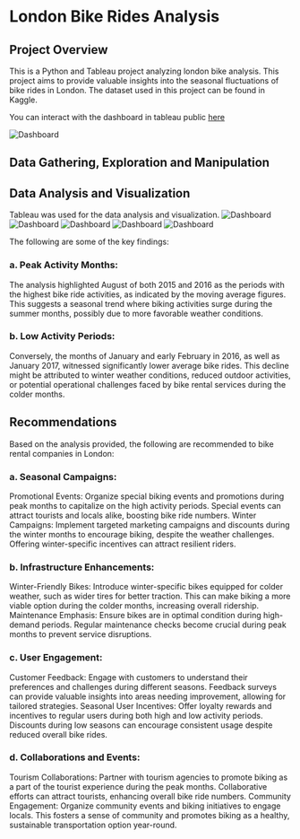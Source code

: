 # London Bike Rides Analysis
## Project Overview
This is a Python and Tableau project analyzing london bike analysis. This project aims to provide valuable insights into the seasonal fluctuations of bike rides in London.
The dataset used in this project can be found in Kaggle.

You can interact with the dashboard in tableau public [here](https://public.tableau.com/views/LondonBikeRidesDashboard-1/Dashboard1?:language=en-GB&publish=yes&:display_count=n&:origin=viz_share_link)

![Dashboard](https://github.com/PhilipSada/london-bike-rides-analysis/assets/55988995/b21412b7-867e-44a0-a9a1-e32123731517)



## Data Gathering, Exploration and Manipulation
## Data Analysis and Visualization
Tableau was used for the data analysis and visualization. 
![Dashboard](https://github.com/PhilipSada/london-bike-rides-analysis/assets/55988995/b21412b7-867e-44a0-a9a1-e32123731517)
![Dashboard](https://github.com/PhilipSada/london-bike-rides-analysis/assets/55988995/df8e1e6a-e2a3-418e-8d8e-7ff10a3b334b)
![Dashboard](https://github.com/PhilipSada/london-bike-rides-analysis/assets/55988995/ee23f28b-2f0f-415c-a8dd-777d6b13b6eb)
![Dashboard](https://github.com/PhilipSada/london-bike-rides-analysis/assets/55988995/91c1c777-8b2b-4f4a-b73e-6f7cc763c890)
![Dashboard](https://github.com/PhilipSada/london-bike-rides-analysis/assets/55988995/55c2f3b3-0f63-4bc8-a957-ef34ddd7895a)

The following are some of the key findings:
### a. Peak Activity Months:
The analysis highlighted August of both 2015 and 2016 as the periods with the highest bike ride activities, as indicated by the moving average figures. This suggests a seasonal trend where biking activities surge during the summer months, possibly due to more favorable weather conditions.

### b. Low Activity Periods:
Conversely, the months of January and early February in 2016, as well as January 2017, witnessed significantly lower average bike rides. This decline might be attributed to winter weather conditions, reduced outdoor activities, or potential operational challenges faced by bike rental services during the colder months.

## Recommendations
Based on the analysis provided, the following are recommended to bike rental companies in London:
### a. Seasonal Campaigns:
Promotional Events: Organize special biking events and promotions during peak months to capitalize on the high activity periods. Special events can attract tourists and locals alike, boosting bike ride numbers.
Winter Campaigns: Implement targeted marketing campaigns and discounts during the winter months to encourage biking, despite the weather challenges. Offering winter-specific incentives can attract resilient riders.
### b. Infrastructure Enhancements:
Winter-Friendly Bikes: Introduce winter-specific bikes equipped for colder weather, such as wider tires for better traction. This can make biking a more viable option during the colder months, increasing overall ridership.
Maintenance Emphasis: Ensure bikes are in optimal condition during high-demand periods. Regular maintenance checks become crucial during peak months to prevent service disruptions.
### c. User Engagement:
Customer Feedback: Engage with customers to understand their preferences and challenges during different seasons. Feedback surveys can provide valuable insights into areas needing improvement, allowing for tailored strategies.
Seasonal User Incentives: Offer loyalty rewards and incentives to regular users during both high and low activity periods. Discounts during low seasons can encourage consistent usage despite reduced overall bike rides.
### d. Collaborations and Events:
Tourism Collaborations: Partner with tourism agencies to promote biking as a part of the tourist experience during the peak months. Collaborative efforts can attract tourists, enhancing overall bike ride numbers.
Community Engagement: Organize community events and biking initiatives to engage locals. This fosters a sense of community and promotes biking as a healthy, sustainable transportation option year-round.
